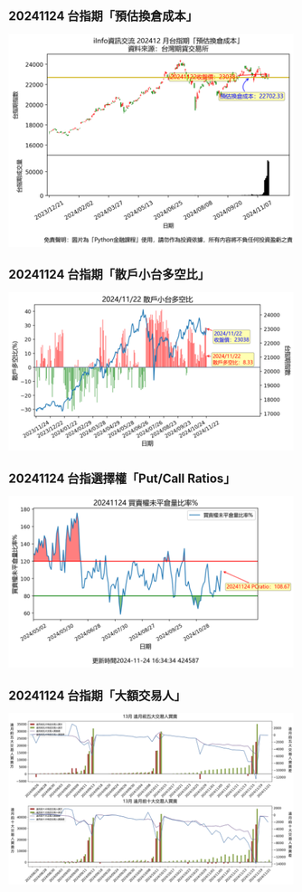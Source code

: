 ## 20241124 台指期「預估換倉成本」
![](images/txfcost.png)

## 20241124 台指期「散戶小台多空比」
![](images/bbiri.png)

## 20241124 台指選擇權「Put/Call Ratios」
![](images/pcratio.png)

## 20241124 台指期「大額交易人」
![](images/blocktrade.png)

